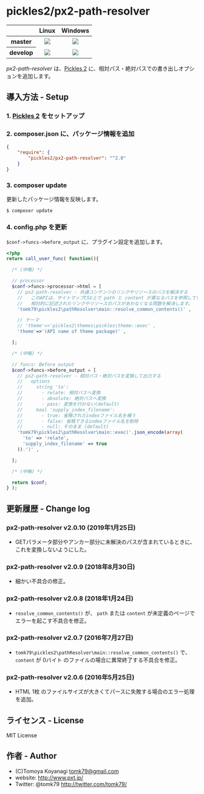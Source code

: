 # pickles2/px2-path-resolver


<table>
  <thead>
    <tr>
      <th></th>
      <th>Linux</th>
      <th>Windows</th>
    </tr>
  </thead>
  <tbody>
    <tr>
      <th>master</th>
      <td align="center">
        <a href="https://travis-ci.org/pickles2/px2-path-resolver"><img src="https://secure.travis-ci.org/pickles2/px2-path-resolver.svg?branch=master"></a>
      </td>
      <td align="center">
        <a href="https://ci.appveyor.com/project/pickles2/px2-path-resolver"><img src="https://ci.appveyor.com/api/projects/status/9u7o6tf510e8r7e0/branch/master?svg=true"></a>
      </td>
    </tr>
    <tr>
      <th>develop</th>
      <td align="center">
        <a href="https://travis-ci.org/pickles2/px2-path-resolver"><img src="https://secure.travis-ci.org/pickles2/px2-path-resolver.svg?branch=develop"></a>
      </td>
      <td align="center">
        <a href="https://ci.appveyor.com/project/pickles2/px2-path-resolver"><img src="https://ci.appveyor.com/api/projects/status/9u7o6tf510e8r7e0/branch/develop?svg=true"></a>
      </td>
    </tr>
  </tbody>
</table>

_px2-path-resolver_ は、[Pickles 2](http://pickles2.pxt.jp/) に、相対パス・絶対パスでの書き出しオプションを追加します。


## 導入方法 - Setup

### 1. [Pickles 2](http://pickles2.pxt.jp/) をセットアップ

### 2. composer.json に、パッケージ情報を追加

```json
{
    "require": {
        "pickles2/px2-path-resolver": "^2.0"
    }
}
```

### 3. composer update

更新したパッケージ情報を反映します。

```
$ composer update
```

### 4. config.php を更新

`$conf->funcs->before_output` に、プラグイン設定を追加します。

```php
<?php
return call_user_func( function(){

  /* (中略) */

  // processor
  $conf->funcs->processor->html = [
    // px2-path-resolver - 共通コンテンツのリンクやリソースのパスを解決する
    //   このAPIは、サイトマップCSV上で path と content が異なるパスを参照している場合に、
    //   相対的に記述されたリンクやリソースのパスがあわなくなる問題を解決します。
    'tomk79\pickles2\pathResolver\main::resolve_common_contents()' ,

    // テーマ
    // 'theme'=>'pickles2\themes\pickles\theme::exec' ,
    'theme'=>'(API name of theme package)' ,

  ];

  /* (中略) */

  // funcs: Before output
  $conf->funcs->before_output = [
    // px2-path-resolver - 相対パス・絶対パスを変換して出力する
    //   options
    //     string 'to':
    //       - relate: 相対パスへ変換
    //       - absolute: 絶対パスへ変換
    //       - pass: 変換を行わない(default)
    //     bool 'supply_index_filename':
    //       - true: 省略されたindexファイル名を補う
    //       - false: 省略できるindexファイル名を削除
    //       - null: そのまま (default)
    'tomk79\pickles2\pathResolver\main::exec('.json_encode(array(
      'to' => 'relate',
      'supply_index_filename' => true
    )).')' ,

  ];

  /* (中略) */

  return $conf;
} );
```


## 更新履歴 - Change log

### px2-path-resolver v2.0.10 (2019年1月25日)

- GETパラメータ部分やアンカー部分に未解決のパスが含まれているときに、これを変換しないようにした。

### px2-path-resolver v2.0.9 (2018年8月30日)

- 細かい不具合の修正。

### px2-path-resolver v2.0.8 (2018年1月24日)

- `resolve_common_contents()` が、 `path` または `content` が未定義のページでエラーを起こす不具合を修正。

### px2-path-resolver v2.0.7 (2016年7月27日)

- `tomk79\pickles2\pathResolver\main::resolve_common_contents()` で、 `content` が 0バイト のファイルの場合に異常終了する不具合を修正。

### px2-path-resolver v2.0.6 (2016年5月25日)

- HTML 1枚 のファイルサイズが大きくてパースに失敗する場合のエラー処理を追加。


## ライセンス - License

MIT License


## 作者 - Author

- (C)Tomoya Koyanagi <tomk79@gmail.com>
- website: <http://www.pxt.jp/>
- Twitter: @tomk79 <http://twitter.com/tomk79/>
